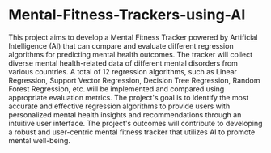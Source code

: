 # Mental-Fitness-Trackers-using-AI

 This project aims to develop a Mental Fitness Tracker powered by Artificial Intelligence (AI) that can compare and evaluate different regression algorithms for predicting mental health outcomes. The tracker will collect diverse mental health-related data of different mental disorders from various countries. A total of 12 regression algorithms, such as Linear Regression, Support Vector Regression, Decision Tree Regression, Random Forest Regression, etc. will be implemented and compared using appropriate evaluation metrics. The project's goal is to identify the most accurate and effective regression algorithms to provide users with personalized mental health insights and recommendations through an intuitive user interface. The project's outcomes will contribute to developing a robust and user-centric mental fitness tracker that utilizes AI to promote mental well-being.

